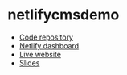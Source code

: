 # netlifycmsdemo

- [Code repository](https://github.com/Peter554/netlifycmsdemo)
- [Netlify dashboard](https://app.netlify.com/sites/peter554-netlifycmsdemo)
- [Live website](https://peter554-netlifycmsdemo.netlify.app)
- [Slides](https://peter554.github.io/netlifycmsdemo/index.html)